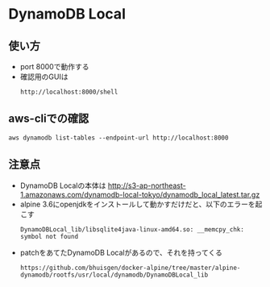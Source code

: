 # DynamoDB Local

## 使い方

- port 8000で動作する
- 確認用のGUIは
  ```
  http://localhost:8000/shell
  ```

## aws-cliでの確認

```
aws dynamodb list-tables --endpoint-url http://localhost:8000
```

## 注意点

- DynamoDB Localの本体は http://s3-ap-northeast-1.amazonaws.com/dynamodb-local-tokyo/dynamodb_local_latest.tar.gz
- alpine 3.6にopenjdkをインストールして動かすだけだと、以下のエラーを起こす
  ```
  DynamoDBLocal_lib/libsqlite4java-linux-amd64.so: __memcpy_chk: symbol not found
  ```
- patchをあてたDynamoDB Localがあるので、それを持ってくる
  ```
  https://github.com/bhuisgen/docker-alpine/tree/master/alpine-dynamodb/rootfs/usr/local/dynamodb/DynamoDBLocal_lib
  ```
